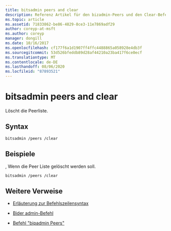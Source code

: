 ```yaml
---
title: bitsadmin peers and clear
description: Referenz Artikel für den bizadmin-Peers und den Clear-Befehl, der die Peer Liste löscht.
ms.topic: article
ms.assetid: 71833862-be86-4829-8ce3-11e7869adf29
author: coreyp-at-msft
ms.author: coreyp
manager: dongill
ms.date: 10/16/2017
ms.openlocfilehash: cf177f6a1d1907ff4ffc4488865a058928e4db3f
ms.sourcegitcommit: 53d526bfeddb89d28af44210a23ba417f6ce0ecf
ms.translationtype: MT
ms.contentlocale: de-DE
ms.lasthandoff: 08/06/2020
ms.locfileid: "87893521"
---
```

# <a name="bitsadmin-peers-and-clear"></a>bitsadmin peers and clear

Löscht die Peerliste.

## <a name="syntax"></a>Syntax

```
bitsadmin /peers /clear
```

## <a name="examples"></a>Beispiele

, Wenn die Peer Liste gelöscht werden soll.

```
bitsadmin /peers /clear
```

## <a name="additional-references"></a>Weitere Verweise

- [Erläuterung zur Befehlszeilensyntax](command-line-syntax-key.md)

- [Bider admin-Befehl](bitsadmin.md)

- [Befehl "bipadmin Peers"](bitsadmin-peers.md)
